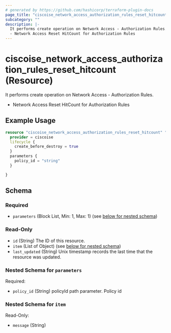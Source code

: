 ```yaml
---
# generated by https://github.com/hashicorp/terraform-plugin-docs
page_title: "ciscoise_network_access_authorization_rules_reset_hitcount Resource - terraform-provider-ciscoise"
subcategory: ""
description: |-
  It performs create operation on Network Access - Authorization Rules.
  - Network Access Reset HitCount for Authorization Rules
---
```


# ciscoise_network_access_authorization_rules_reset_hitcount (Resource)

It performs create operation on Network Access - Authorization Rules.
- Network Access Reset HitCount for Authorization Rules

## Example Usage

```terraform
resource "ciscoise_network_access_authorization_rules_reset_hitcount" "example" {
  provider = ciscoise
  lifecycle {
    create_before_destroy = true
  }
  parameters {
    policy_id = "string"
  }

}
```

<!-- schema generated by tfplugindocs -->
## Schema

### Required

- `parameters` (Block List, Min: 1, Max: 1) (see [below for nested schema](#nestedblock--parameters))

### Read-Only

- `id` (String) The ID of this resource.
- `item` (List of Object) (see [below for nested schema](#nestedatt--item))
- `last_updated` (String) Unix timestamp records the last time that the resource was updated.

<a id="nestedblock--parameters"></a>
### Nested Schema for `parameters`

Required:

- `policy_id` (String) policyId path parameter. Policy id


<a id="nestedatt--item"></a>
### Nested Schema for `item`

Read-Only:

- `message` (String)


